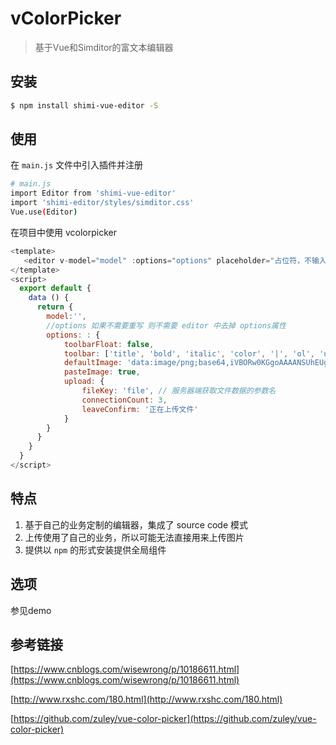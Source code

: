 # vColorPicker

> 基于Vue和Simditor的富文本编辑器


## 安装

``` bash
$ npm install shimi-vue-editor -S
```
## 使用

在 `main.js` 文件中引入插件并注册

``` bash
# main.js
import Editor from 'shimi-vue-editor'
import 'shimi-editor/styles/simditor.css'
Vue.use(Editor)

```

在项目中使用 vcolorpicker

```js
<template>
   <editor v-model="model" :options="options" placeholder="占位符，不输入则不显示"></editor>
</template>
<script>
  export default {
    data () {
      return {
        model:'',
        //options 如果不需要重写 则不需要 editor 中去掉 options属性
        options: : {
            toolbarFloat: false,
            toolbar: ['title', 'bold', 'italic', 'color', '|', 'ol', 'ul', 'blockquote', 'table', '|', 'image', 'link', 'hr', 'html'],
            defaultImage: 'data:image/png;base64,iVBORw0KGgoAAAANSUhEUgAAABcAAAAQCAYAAAD9L+QYAAAA/klEQVQ4T62U223CQBBFjyuAfzrID+kAkCiAVABRCkg6CHRgKsAdhA5CB0AHKSHpIDpoV7LxA4P2/liWZs7Mzt7ZDBgCX8CUNPoFNkCeAUUokKdhX5qV+ST8AKzDNxH/wnxLAd8Bq9DcLHSXBP4MHEvHFS44Cdz5/gAD4A+wmP+dcJO89T4SuCh1bE4r/AMYA699yC0xjXC9/h0StoCFHlEN7qy8HEcSZfd61qN/AhY08ZZqcJObtlS4VotyJ9zALlXgbqdPQF+Z/NJx6RX4CXjvSw5x0XKCzoCMqAp8cie4KVzrCrWIY5zHh2uZAH6NGAnXHXsgRfcWcFO1cPEPEv9I6cGKnt4AAAAASUVORK5CYII=',
            pasteImage: true,
            upload: {
                fileKey: 'file', // 服务器端获取文件数据的参数名
                connectionCount: 3,
                leaveConfirm: '正在上传文件'
            }
        }
      }
    }
  }
</script>
```

## 特点
1. 基于自己的业务定制的编辑器，集成了 source code 模式
2. 上传使用了自己的业务，所以可能无法直接用来上传图片
3. 提供以 `npm` 的形式安装提供全局组件

## 选项
参见demo

## 参考链接
[https://www.cnblogs.com/wisewrong/p/10186611.html](https://www.cnblogs.com/wisewrong/p/10186611.html)

[http://www.rxshc.com/180.html](http://www.rxshc.com/180.html)

[https://github.com/zuley/vue-color-picker](https://github.com/zuley/vue-color-picker)